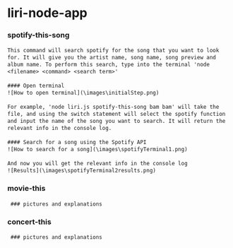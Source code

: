 # liri-node-app

### spotify-this-song

    This command will search spotify for the song that you want to look for. It will give you the artist name, song name, song preview and album name. To perform this search, type into the terminal 'node <filename> <command> <search term>' 
    
    #### Open terminal
    ![How to open terminal](\images\initialStep.png)
    
    For example, 'node liri.js spotify-this-song bam bam' will take the file, and using the switch statement will select the spotify function and input the name of the song you want to search. It will return the relevant info in the console log. 
    
    #### Search for a song using the Spotify API
    ![How to search for a song](\images\spotifyTerminal1.png)
    
    And now you will get the relevant info in the console log
    ![Results](\images\spotifyTerminal2results.png)


### movie-this
    
     ### pictures and explanations

### concert-this

     ### pictures and explanations
